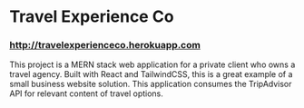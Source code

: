 # Travel Experience Co

### http://travelexperienceco.herokuapp.com

This project is a MERN stack web application for a private client who owns a travel agency.  Built with React and TailwindCSS, this is a great example of a small business website solution.  This application consumes the TripAdvisor API for relevant content of travel options.

